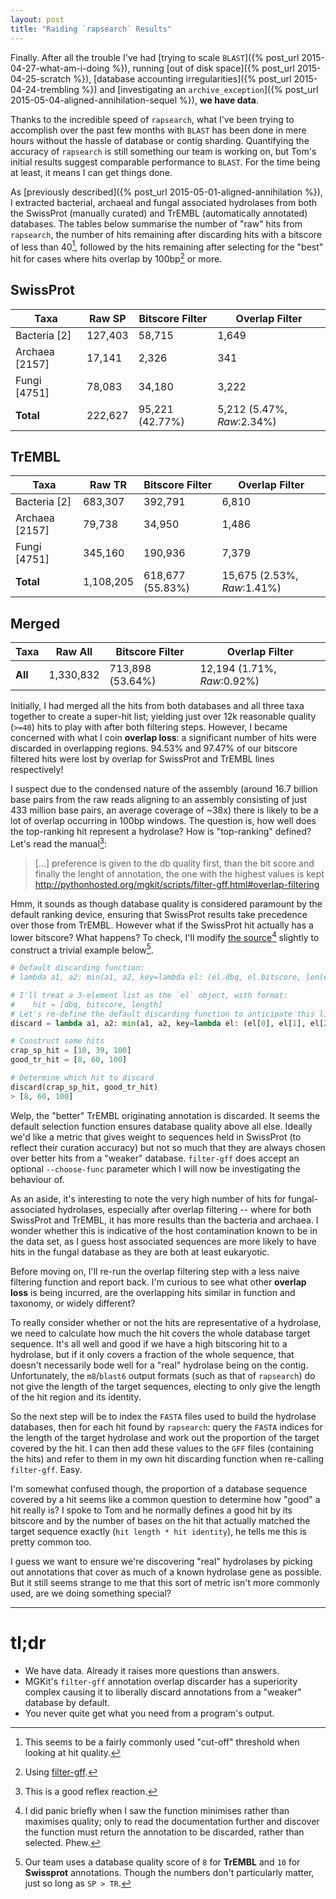 ```yaml
---
layout: post
title: "Raiding `rapsearch` Results"
---
```


Finally. After all the trouble I've had [trying to scale `BLAST`]({% post_url 2015-04-27-what-am-i-doing %}),
running [out of disk space]({% post_url 2015-04-25-scratch %}),
[database accounting irregularities]({% post_url 2015-04-24-trembling %})
and [investigating an `archive_exception`]({% post_url 2015-05-04-aligned-annihilation-sequel %}), **we have data**.

Thanks to the incredible speed of `rapsearch`, what I've been trying to accomplish over the past few months
with `BLAST` has been done in mere hours without the hassle of database or contig sharding. Quantifying the
accuracy of `rapsearch` is still something our team is working on, but Tom's initial results suggest comparable
performance to `BLAST`. For the time being at least, it means I can get things done.

As [previously described]({% post_url 2015-05-01-aligned-annihilation %}), I extracted bacterial, archaeal and
fungal associated hydrolases from both the SwissProt (manually curated)
and TrEMBL (automatically annotated) databases. The tables below summarise the number of "raw" hits from `rapsearch`,
the number of hits remaining after discarding hits with a bitscore of less than 40[^1], followed by the hits remaining
after selecting for the "best" hit for cases where hits overlap by 100bp[^2] or more.

## SwissProt
| Taxa         | Raw SP  | Bitscore Filter | Overlap Filter |
|--------------|---------|-----------------|----------------|
|Bacteria [2]  | 127,403 | 58,715          | 1,649          |
|Archaea [2157]| 17,141  | 2,326           | 341            |
|Fungi [4751]  | 78,083  | 34,180          | 3,222          |
|**Total**     | 222,627 | 95,221 (42.77%) | 5,212 (5.47%, *Raw*:2.34%)|

## TrEMBL
| Taxa         | Raw TR  | Bitscore Filter | Overlap Filter |
|--------------|---------|-----------------|----------------|
|Bacteria [2]  | 683,307 | 392,791         | 6,810          |
|Archaea [2157]| 79,738  | 34,950          | 1,486          |
|Fungi [4751]  | 345,160 | 190,936         | 7,379          |
|**Total**     | 1,108,205 | 618,677 (55.83%)| 15,675 (2.53%, *Raw*:1.41%)|


## Merged

| Taxa         | Raw All  | Bitscore Filter | Overlap Filter |
|--------------|----------|-----------------|----------------|
|**All**       | 1,330,832| 713,898 (53.64%)| 12,194 (1.71%, *Raw*:0.92%)|

Initially, I had merged all the hits from both databases and all three taxa together to create
a super-hit list; yielding just over 12k reasonable quality (`>=40`) hits to
play with after both filtering steps. However, I became concerned with what I coin
**overlap loss**: a significant number of hits were discarded in overlapping regions.
94.53% and 97.47% of our bitscore filtered hits were lost by overlap for
SwissProt and TrEMBL lines respectively!

I suspect due to the condensed nature of the assembly (around 16.7 billion base pairs from the
raw reads aligning to an assembly consisting of just 433 million base pairs, an average coverage of
~38x) there is likely to be a lot of overlap occurring in 100bp windows. The question is, how well
does the top-ranking hit represent a hydrolase? How is "top-ranking" defined? Let's read the manual[^3]:

<blockquote>[...] preference is given to the db quality first, than the bit score and finally the lenght of annotation, the one with the highest values is kept
<footer><a href="http://pythonhosted.org/mgkit/scripts/filter-gff.html#overlap-filtering">http://pythonhosted.org/mgkit/scripts/filter-gff.html#overlap-filtering</a></footer></blockquote>

Hmm, it sounds as though database quality is considered paramount by the default ranking device, ensuring
that SwissProt results take precedence over those from TrEMBL. However what if the SwissProt hit actually has
a lower bitscore? What happens? To check, I'll modify [the source](https://bitbucket.org/setsuna80/mgkit/src/f3b5aa7e65d1cc8870743a9c7492ccb2528b8417/mgkit/filter/gff.py?#cl-45)[^4] slightly to construct a trivial example below[^5].

```python
# Default discarding function:
# lambda a1, a2: min(a1, a2, key=lambda el: (el.dbq, el.bitscore, len(el)))

# I'll treat a 3-element list as the `el` object, with format:
#    hit = [dbq, bitscore, length]
# Let's re-define the default discarding function to anticipate this list:
discard = lambda a1, a2: min(a1, a2, key=lambda el: (el[0], el[1], el[2]))

# Construct some hits
crap_sp_hit = [10, 39, 100]
good_tr_hit = [8, 60, 100]

# Determine which hit to discard
discard(crap_sp_hit, good_tr_hit)
> [8, 60, 100]
```

Welp, the "better" TrEMBL originating annotation is discarded. It seems the default selection function
ensures database quality above all else. Ideally we'd like a metric that gives weight to sequences held
in SwissProt (to reflect their curation accuracy) but not so much that they are always chosen over better
hits from a "weaker" database. `filter-gff` does accept an optional `--choose-func` parameter which I will
now be investigating the behaviour of.

As an aside, it's interesting to note the very high number of hits for fungal-associated hydrolases,
especially after overlap filtering -- where for both SwissProt and TrEMBL, it has more
results than the bacteria and archaea. I wonder whether this is indicative of the host
contamination known to be in the data set, as I guess host associated sequences are more
likely to have hits in the fungal database as they are both at least eukaryotic.

Before moving on, I'll re-run the overlap filtering step with a less naive filtering function and report back.
I'm curious to see what other **overlap loss** is being incurred, are the overlapping hits similar in function
and taxonomy, or widely different?

To really consider whether or not the hits are representative of a hydrolase, we need to calculate
how much the hit covers the whole database target sequence. It's all well and good if we have a high
bitscoring hit to a hydrolase, but if it only covers a fraction of the whole sequence, that doesn't
necessarily bode well for a "real" hydrolase being on the contig. Unfortunately, the `m8`/`blast6`
output formats (such as that of `rapsearch`) do not give the length of the target sequences, electing
to only give the length of the hit region and its identity.

So the next step will be to index the `FASTA` files used to build the hydrolase databases, then for each hit
found by `rapsearch`: query the `FASTA` indices for the length of the target hydrolase and work out the proportion
of the target covered by the hit. I can then add these values to the `GFF` files (containing the hits)
and refer to them in my own hit discarding function when re-calling `filter-gff`. Easy.

I'm somewhat confused though, the proportion of a database sequence covered by a hit seems like a common
question to determine how "good" a hit really is? I spoke to Tom and he normally defines a good hit by its bitscore
and by the number of bases on the hit that actually matched the target sequence exactly
(`hit length * hit identity`), he tells me this is pretty common too.

I guess we want to ensure we're discovering "real" hydrolases by picking out annotations that cover
as much of a known hydrolase gene as possible. But it still seems strange to me that this sort of
metric isn't more commonly used, are we doing something special?

* * * 

# tl;dr
* We have data. Already it raises more questions than answers.
* MGKit's `filter-gff` annotation overlap discarder has a superiority complex causing it to liberally discard annotations from a "weaker" database by default.
* You never quite get what you need from a program's output.

[^1]: This seems to be a fairly commonly used "cut-off" threshold when looking at hit quality.

[^2]: Using [filter-gff](http://pythonhosted.org/mgkit/scripts/filter-gff.html#overlap-filtering).

[^3]: This is a good reflex reaction.

[^4]: I did panic briefly when I saw the function minimises rather than maximises quality; only to read the documentation further and discover the function must return the annotation to be discarded, rather than selected. Phew.

[^5]: Our team uses a database quality score of `8` for **TrEMBL** and `10` for **Swissprot** annotations. Though the numbers don't particularly matter, just so long as `SP > TR`.
